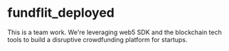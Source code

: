 # fundflit_deployed
This is a team work. We're leveraging web5 SDK and the blockchain tech tools to build a disruptive crowdfunding platform for startups.

